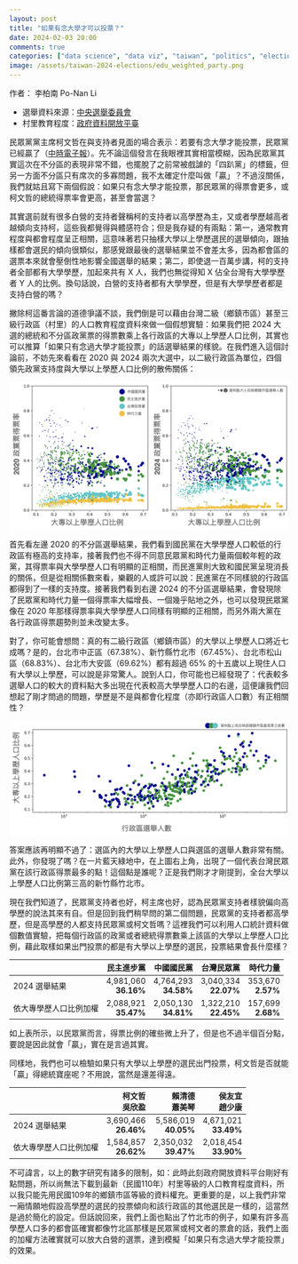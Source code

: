 ```yaml
---
layout: post
title: "如果有念大學才可以投票？"
date: 2024-02-03 20:00
comments: true
categories: ["data science", "data viz", "taiwan", "politics", "election", "potical science"]
image: /assets/taiwan-2024-elections/edu_weighted_party.png
---
```



作者： 李柏南 Po-Nan Li

- 選舉資料來源：[中央選舉委員會](https://vote2024.cec.gov.tw/zh-TW/indexP0.html)
- 村里教育程度：[政府資料開放平臺](https://data.gov.tw/dataset/8409)

民眾黨黨主席柯文哲在與支持者見面的場合表示：若要有念大學才能投票，民眾黨已經贏了（[中時電子報](https://www.chinatimes.com/realtimenews/20240203002769-260407?chdtv)）。先不論這個發言在我眼裡其實相當模糊，因為民眾黨其實這次在不分區的表現非常不錯，也擺脫了之前常被戲謔的「四趴黨」的標籤，但另一方面不分區只有席次的多寡問題，我不太確定什麼叫做「贏」？不過沒關係，我們就姑且寫下兩個假說：如果只有念大學才能投票，那民眾黨的得票會更多，或柯文哲的總統得票率會更高，甚至會當選？

其實選前就有很多白營的支持者聲稱柯的支持者以高學歷為主，又或者學歷越高者越傾向支持柯，這些我都覺得與體感符合；但是我存疑的有兩點：第一，通常教育程度與都會程度呈正相關，這意味著若只抽樣大學以上學歷選民的選舉傾向，跟抽樣都會選民的傾向很類似，那感覺跟最後的選舉結果並不會差太多，因為都會區的選票本來就會壓倒性地影響全國選舉的結果；第二，即使退一百萬步講，柯的支持者全部都有大學學歷，加起來共有 X 人，我們也無從得知 X 佔全台灣有大學學歷者 Y 人的比例。換句話說，白營的支持者都有大學學歷，但是有大學學歷者都是支持白營的嗎？

撇除柯這番言論的道德爭議不談，我們倒是可以藉由台灣二級（鄉鎮市區）甚至三級行政區（村里）的人口教育程度資料來做一個假想實驗：如果我們把 2024 大選的總統和不分區政黨票的得票數乘上各行政區的大專以上學歷人口比例，其實也可以推算「如果只有念過大學才能投票」的話選舉結果的樣貌。在我們進入這個討論前，不妨先來看看在 2020 與 2024 兩次大選中，以二級行政區為單位，四個領先政黨支持度與大學以上學歷人口比例的散佈關係：

![2020 與 2024 四大政黨不分區得票率](/assets/taiwan-2024-elections/vote_vs_edu.png)

首先看左邊 2020 的不分區選舉結果，我們看到國民黨在大學學歷人口較低的行政區有極高的支持率，接著我們也不得不同意民眾黨和時代力量兩個較年輕的政黨，其得票率與大學學歷人口有明顯的正相關，而民進黨則大致和國民黨呈現消長的關係，但是從相關係數來看，樂觀的人或許可以說：民進黨在不同樣貌的行政區都得到了一樣的支持度。接著我們看到右邊 2024 的不分區選舉結果，會發現除了民眾黨和時代力量一個得票率大幅增長、一個幾乎貼地之外，也可以發現民眾黨像在 2020 年那樣得票率與大學學歷人口同樣有明顯的正相關，而另外兩大黨在各行政區得票趨勢則並未改變太多。

對了，你可能會想問：真的有二級行政區（鄉鎮市區）的大學以上學歷人口將近七成嗎？是的，台北市中正區（67.38%）、新竹縣竹北市（67.45%）、台北市松山區（68.83%）、台北市大安區（69.62%）都有超過 65% 的十五歲以上現住人口有大學以上學歷，可以說是非常驚人。說到人口，你可能也已經發現了：代表較多選舉人口的較大的資料點大多出現在代表較高大學學歷人口的右邊，這便讓我們回想起了剛才問過的問題，學歷是不是與都會化程度（亦即行政區人口數）有正相關性？

![2024 選舉人數與大學學歷人口](/assets/taiwan-2024-elections/edu_vs_population.png)

答案應該再明顯不過了：選區內的大學以上學歷人口與選區的選舉人數非常有關。此外，你發現了嗎？在一片藍天綠地中，在上圖右上角，出現了一個代表台灣民眾黨在該行政區得票最多的點！這個點是誰呢？正是我們剛才才剛提到，全台大學以上學歷人口比例第三高的新竹縣竹北市。

現在我們知道了，民眾黨支持者也好，柯主席也好，認為民眾黨支持者樣貌偏向高學歷的說法其來有自。但是回到我們稍早問的第二個問題，民眾黨的支持者都高學歷，但是高學歷的人都支持民眾黨或柯文哲嗎？這裡我們可以利用人口統計資料做個數值實驗，把每個行政區的政黨或者總統得票數乘上該區的大學以上學歷人口比例，藉此取樣如果出門投票的都是有大學以上學歷的選民，投票結果會長什麼樣？

|                             | 民主進步黨           | 中國國民黨           | 台灣民眾黨           | 時代力量          |
|-----------------------------|----------------------:|----------------------:|----------------------:|-------------------:|
| 2024 選舉結果           | 4,981,060<br>** 36.16%** | 4,764,293<br>**34.58%** | 3,040,334<br>**22.07%** | 353,670<br>**2.57%** |
| 依大專學歷人口比例加權 | 2,088,921<br>**35.47%** | 2,050,130<br>**34.81%** | 1,322,210<br>**22.45%**   | 157,699<br>**2.68%** |

如上表所示，以民眾黨而言，得票比例的確些微上升了，但是也不過半個百分點，要說是因此就會「贏」，實在是言過其實。

同樣地，我們也可以檢驗如果只有大學以上學歷的選民出門投票，柯文哲是否就能「贏」得總統寶座呢？不用說，當然是還差得遠。


|                             | 柯文哲<br> 吳欣盈    | 賴清德<br> 蕭美琴    | 侯友宜<br> 趙少康    |
|-----------------------------|----------------------:|----------------------:|----------------------:|
| 2024 選舉結果           | 3,690,466<br>**26.46%** | 5,586,019<br>**40.05%** | 4,671,021<br>**33.49%** |
| 依大專學歷人口比例加權 | 1,584,857<br>**26.62%** | 2,350,032 <br>**39.47%** | 2,018,454<br>**33.90%** |


不可諱言，以上的數字研究有諸多的限制，如：此時此刻政府開放資料平台剛好有點問題，所以尚無法下載到最新（民國110年）村里等級的人口教育程度資料，所以我只能先用民國109年的鄉鎮市區等級的資料權充。更重要的是，以上我們非常一廂情願地假設高學歷的選民的投票傾向和該行政區的其他選民是一樣的，這當然是過於簡化的設定。但話說回來，我們上面也點出了竹北市的例子，如果有許多高學歷人口多的都會區確實都像竹北區那樣是民眾黨或柯文者的票倉的話，我們上面的加權方法確實就可以放大白營的選票，達到模擬「如果只有念過大學才能投票」的效果。
